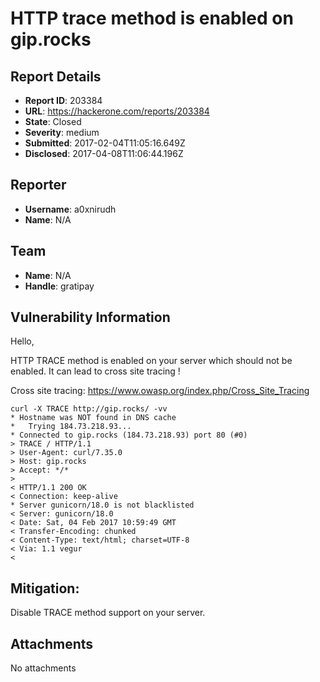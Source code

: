 # HTTP trace method is enabled on gip.rocks

## Report Details
- **Report ID**: 203384
- **URL**: https://hackerone.com/reports/203384
- **State**: Closed
- **Severity**: medium
- **Submitted**: 2017-02-04T11:05:16.649Z
- **Disclosed**: 2017-04-08T11:06:44.196Z

## Reporter
- **Username**: a0xnirudh
- **Name**: N/A

## Team
- **Name**: N/A
- **Handle**: gratipay

## Vulnerability Information
Hello,

HTTP TRACE method is enabled on your server which should not be enabled. It can lead to cross site tracing !

Cross site tracing: https://www.owasp.org/index.php/Cross_Site_Tracing

```
curl -X TRACE http://gip.rocks/ -vv
* Hostname was NOT found in DNS cache
*   Trying 184.73.218.93...
* Connected to gip.rocks (184.73.218.93) port 80 (#0)
> TRACE / HTTP/1.1
> User-Agent: curl/7.35.0
> Host: gip.rocks
> Accept: */*
> 
< HTTP/1.1 200 OK
< Connection: keep-alive
* Server gunicorn/18.0 is not blacklisted
< Server: gunicorn/18.0
< Date: Sat, 04 Feb 2017 10:59:49 GMT
< Transfer-Encoding: chunked
< Content-Type: text/html; charset=UTF-8
< Via: 1.1 vegur
< 
```

## Mitigation:

Disable TRACE method support on your server.

## Attachments
No attachments

